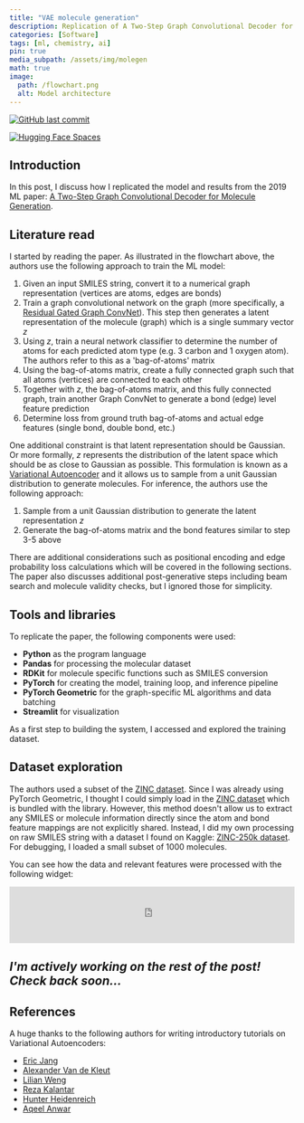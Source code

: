 ```yaml
---
title: "VAE molecule generation"
description: Replication of A Two-Step Graph Convolutional Decoder for Molecule Generation paper by Bresson et Laurent (2019)
categories: [Software]
tags: [ml, chemistry, ai]
pin: true
media_subpath: /assets/img/molegen
math: true
image:
  path: /flowchart.png
  alt: Model architecture
---
```


[![GitHub last commit](https://img.shields.io/github/last-commit/j-silv/molegen?style=for-the-badge&logo=github&color=black
)](https://github.com/j-silv/molegen)

[![Hugging Face Spaces](https://img.shields.io/badge/%F0%9F%A4%97%20Hugging%20Face%20Space-black?style=for-the-badge&color=black)](https://huggingface.co/spaces/j-silv/molegen)

## Introduction

In this post, I discuss how I replicated the model and results from the 2019 ML paper: [A Two-Step Graph Convolutional Decoder for Molecule Generation](https://arxiv.org/pdf/1906.03412).

## Literature read

I started by reading the paper. As illustrated in the flowchart above, the authors use the following approach to train the ML model:

1. Given an input SMILES string, convert it to a numerical graph representation (vertices are atoms, edges are bonds)
2. Train a graph convolutional network on the graph (more specifically, a [Residual Gated Graph ConvNet](https://arxiv.org/abs/1711.07553)). This step then generates a latent representation of the molecule (graph) which is a single summary vector $z$
3. Using $z$, train a neural network classifier to determine the number of atoms for each predicted atom type (e.g. 3 carbon and 1 oxygen atom). The authors refer to this as a 'bag-of-atoms' matrix
4. Using the bag-of-atoms matrix, create a fully connected graph such that all atoms (vertices) are connected to each other 
5. Together with $z$, the bag-of-atoms matrix, and this fully connected graph, train another Graph ConvNet to generate a bond (edge) level feature prediction
6. Determine loss from ground truth bag-of-atoms and actual edge features (single bond, double bond, etc.)

One additional constraint is that latent representation should be Gaussian. Or more formally, $z$ represents the distribution of the latent space which should be as close to Gaussian as possible. This formulation is known as a [Variational Autoencoder](https://arxiv.org/abs/1906.02691) and it allows us to sample from a unit Gaussian distribution to generate molecules. For inference, the authors use the following approach:

1. Sample from a unit Gaussian distribution to generate the latent representation $z$
2. Generate the bag-of-atoms matrix and the bond features similar to step 3-5 above

There are additional considerations such as positional encoding and edge probability loss calculations which will be covered in the following sections. The paper also discusses additional post-generative steps including beam search and molecule validity checks, but I ignored those for simplicity. 

## Tools and libraries

To replicate the paper, the following components were used:

- **Python** as the program language
- **Pandas** for processing the molecular dataset 
- **RDKit** for molecule specific functions such as SMILES conversion
- **PyTorch** for creating the model, training loop, and inference pipeline
- **PyTorch Geometric** for the graph-specific ML algorithms and data batching
- **Streamlit** for visualization 

As a first step to building the system, I accessed and explored the training dataset.

## Dataset exploration

The authors used a subset of the [ZINC dataset](https://zinc.docking.org/). Since I was already using PyTorch Geometric, I thought I could simply load in the [ZINC dataset](https://pytorch-geometric.readthedocs.io/en/latest/generated/torch_geometric.datasets.ZINC.html) which is bundled with the library. However, this method doesn't allow us to extract any SMILES or molecule information directly since the atom and bond feature mappings are not explicitly shared. Instead, I did my own processing on raw SMILES string with a dataset I found on Kaggle: [ZINC-250k dataset](https://www.kaggle.com/datasets/basu369victor/zinc250k). For debugging, I loaded a small subset of 1000 molecules.

You can see how the data and relevant features were processed with the following widget:

<iframe
       id="molegen-data"
       src="https://j-silv-molegen.hf.space/data?embed=true"
       frameborder="0"
       width="100%"
       height=100vh
></iframe>
<script src="https://cdn.jsdelivr.net/npm/iframe-resizer@4.3.4/js/iframeResizer.min.js"></script>
<script>
  iFrameResize({license: 'GPLv3', waitForLoad: true,
}, "#molegen-data")
</script>

## _I'm actively working on the rest of the post! Check back soon..._

## References

A huge thanks to the following authors for writing introductory tutorials on Variational Autoencoders: 

- [Eric Jang](https://blog.evjang.com/2016/08/variational-bayes.html)
- [Alexander Van de Kleut](https://avandekleut.github.io/vae/)
- [Lilian Weng](https://lilianweng.github.io/posts/2018-08-12-vae/)
- [Reza Kalantar](https://medium.com/@rekalantar/variational-auto-encoder-vae-pytorch-tutorial-dce2d2fe0f5f)
- [Hunter Heidenreich](https://hunterheidenreich.com/posts/modern-variational-autoencoder-in-pytorch/)
- [Aqeel Anwar](https://towardsdatascience.com/difference-between-autoencoder-ae-and-variational-autoencoder-vae-ed7be1c038f2/)